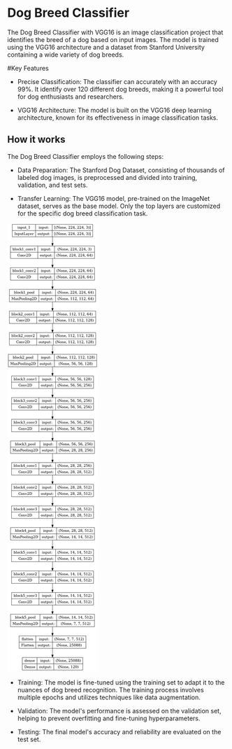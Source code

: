 
# Dog Breed Classifier

The Dog Breed Classifier with VGG16 is an image classification project that identifies the breed of a dog based on input images. The model is trained using the VGG16 architecture and a dataset from Stanford University containing a wide variety of dog breeds.

#Key Features
- Precise Classification: The classifier can accurately with an accuracy 99%. It identify over 120 different dog breeds, making it a powerful tool for dog enthusiasts and researchers.

- VGG16 Architecture: The model is built on the VGG16 deep learning architecture, known for its effectiveness in image classification tasks.

## How it works
The Dog Breed Classifier employs the following steps:

- Data Preparation: The Stanford Dog Dataset, consisting of thousands of labeled dog images, is preprocessed and divided into training, validation, and test sets.

- Transfer Learning: The VGG16 model, pre-trained on the ImageNet dataset, serves as the base model. Only the top layers are customized for the specific dog breed classification task.
  
![arci](https://raw.githubusercontent.com/aashishops/Dog-Breed-Classifier/main/images/architecture.png)

 - Training: The model is fine-tuned using the training set to adapt it to the nuances of dog breed recognition. The training process involves multiple epochs and utilizes techniques like data augmentation.

 - Validation: The model's performance is assessed on the validation set, helping to prevent overfitting and fine-tuning hyperparameters.

- Testing: The final model's accuracy and reliability are evaluated on the test set.

